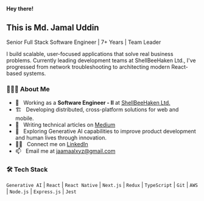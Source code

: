#### Hey there!

## This is Md. Jamal Uddin

Senior Full Stack Software Engineer | 7+ Years | Team Leader

I build scalable, user-focused applications that solve real business problems. Currently leading development teams at ShellBeeHaken Ltd., I've progressed from network troubleshooting to architecting modern React-based systems.

### 👨🏻‍💻 About Me

- 💼 &nbsp; Working as a **Software Engineer - II** at [ShellBeeHaken Ltd.](https://shellbeehaken.com/)
- 🏗️ &nbsp; Developing distributed, cross-platform solutions for web and mobile.
- 📝 &nbsp; Writing technical articles on [Medium](https://medium.com/@jaamaalxyz)
- 📖 &nbsp; Exploring Generative AI capabilities to improve product development and human lives through innovation.
- 👨‍💻 &nbsp; Connect me on [LinkedIn](https://linkedin.com/in/jaamaalxyz/)
- 📫 &nbsp; Email me at [jaamaalxyz@gmail.com](mailto:jaamaalxyz@gmail.com)

### 🛠 Tech Stack

`Generative AI` | `React` | `React Native` | `Next.js` | `Redux` | `TypeScript` | `Git` | `AWS` | `Node.js` | `Express.js` | `Jest`
